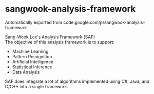 # sangwook-analysis-framework
Automatically exported from code.google.com/p/sangwook-analysis-framework

Sang-Wook Lee's Analysis Framework (SAF) <br/>
The objective of this analysis framework is to support:
* Machine Learning
* Pattern Recognition
* Artificial Intelligence
* Statistical Inference
* Data Analysis

SAF does integrate a lot of algorithms implemented using C#, Java, and C/C++ into a single framework.
